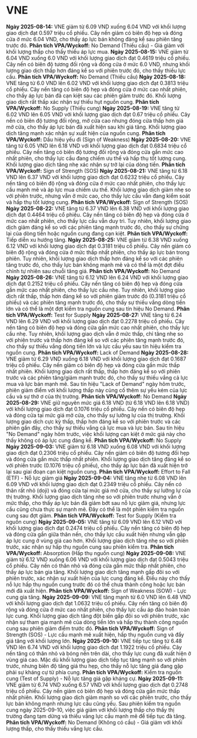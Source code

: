 # VNE

**Ngày 2025-08-14:** VNE giảm từ 6.09 VND xuống 6.04 VND với khối lượng giao dịch đạt 0.597 triệu cổ phiếu. Cây nến giảm có biên độ hẹp và đóng cửa ở mức 6.04 VND, cho thấy áp lực bán không đáng kể sau phiên tăng trước đó. **Phân tích VPA/Wyckoff:** No Demand (Thiếu cầu) - Giá giảm với khối lượng thấp cho thấy thiếu áp lực mua.
**Ngày 2025-08-15:** VNE giảm từ 6.04 VND xuống 6.0 VND với khối lượng giao dịch đạt 0.4619 triệu cổ phiếu. Cây nến có biên độ tương đối rộng và đóng cửa ở mức 6.0 VND, nhưng khối lượng giao dịch thấp hơn đáng kể so với phiên trước đó, cho thấy thiếu lực cầu. **Phân tích VPA/Wyckoff:** No Demand (Thiếu cầu)
**Ngày 2025-08-18:** VNE tăng từ 6.0 VND lên 6.02 VND với khối lượng giao dịch đạt 0.3813 triệu cổ phiếu. Cây nến tăng có biên độ hẹp và đóng cửa ở mức cao nhất phiên, cho thấy áp lực bán đã cạn kiệt sau các phiên giảm trước đó. Khối lượng giao dịch rất thấp xác nhận sự thiếu hụt nguồn cung. **Phân tích VPA/Wyckoff:** No Supply (Thiếu cung)
**Ngày 2025-08-19:** VNE tăng từ 6.02 VND lên 6.05 VND với khối lượng giao dịch đạt 0.67 triệu cổ phiếu. Cây nến có biên độ tương đối rộng, mở cửa cao nhưng đóng cửa thấp hơn giá mở cửa, cho thấy áp lực bán đã xuất hiện sau khi giá tăng. Khối lượng giao dịch tăng mạnh xác nhận sự xuất hiện của nguồn cung. **Phân tích VPA/Wyckoff:** Dấu hiệu yếu đi (Sign of Weakness)
**Ngày 2025-08-20:** VNE tăng từ 6.05 VND lên 6.18 VND với khối lượng giao dịch đạt 0.6834 triệu cổ phiếu. Cây nến tăng có biên độ tương đối rộng và đóng cửa gần mức cao nhất phiên, cho thấy lực cầu đang chiếm ưu thế và hấp thụ tốt lượng cung. Khối lượng giao dịch tăng nhẹ xác nhận sự trở lại của dòng tiền. **Phân tích VPA/Wyckoff:** Sign of Strength (SOS)
**Ngày 2025-08-21:** VNE tăng từ 6.18 VND lên 6.37 VND với khối lượng giao dịch đạt 0.6232 triệu cổ phiếu. Cây nến tăng có biên độ rộng và đóng cửa ở mức cao nhất phiên, cho thấy lực cầu mạnh mẽ và áp lực mua chiếm ưu thế. Khối lượng giao dịch giảm nhẹ so với phiên trước, nhưng vẫn ở mức cao, cho thấy lực cầu vẫn đang kiểm soát và hấp thụ tốt lượng cung. **Phân tích VPA/Wyckoff:** Sign of Strength (SOS)
**Ngày 2025-08-22:** VNE tăng từ 6.37 VND lên 6.38 VND với khối lượng giao dịch đạt 0.4464 triệu cổ phiếu. Cây nến tăng có biên độ hẹp và đóng cửa ở mức cao nhất phiên, cho thấy lực cầu vẫn duy trì. Tuy nhiên, khối lượng giao dịch giảm đáng kể so với các phiên tăng mạnh trước đó, cho thấy sự chững lại của dòng tiền hoặc nguồn cung đang cạn kiệt. **Phân tích VPA/Wyckoff:** Tiếp diễn xu hướng tăng.
**Ngày 2025-08-25:** VNE giảm từ 6.38 VND xuống 6.12 VND với khối lượng giao dịch đạt 0.3181 triệu cổ phiếu. Cây nến giảm có biên độ rộng và đóng cửa ở mức thấp nhất phiên, cho thấy áp lực bán trong phiên. Tuy nhiên, khối lượng giao dịch thấp hơn đáng kể so với các phiên tăng trước đó, cho thấy lực bán không mạnh mẽ và có thể là một đợt điều chỉnh tự nhiên sau chuỗi tăng giá. **Phân tích VPA/Wyckoff:** No Demand
**Ngày 2025-08-26:** VNE tăng từ 6.12 VND lên 6.24 VND với khối lượng giao dịch đạt 0.2152 triệu cổ phiếu. Cây nến tăng có biên độ hẹp và đóng cửa gần mức cao nhất phiên, cho thấy lực cầu nhẹ. Tuy nhiên, khối lượng giao dịch rất thấp, thấp hơn đáng kể so với phiên giảm trước đó (0.3181 triệu cổ phiếu) và các phiên tăng mạnh trước đó, cho thấy sự thiếu vắng dòng tiền lớn và có thể là một đợt kiểm tra nguồn cung sau tín hiệu No Demand. **Phân tích VPA/Wyckoff:** Test for Supply
**Ngày 2025-08-27:** VNE tăng từ 6.24 VND lên 6.29 VND với khối lượng giao dịch đạt 0.2278 triệu cổ phiếu. Cây nến tăng có biên độ hẹp và đóng cửa gần mức cao nhất phiên, cho thấy lực cầu nhẹ. Tuy nhiên, khối lượng giao dịch vẫn ở mức thấp, chỉ tăng nhẹ so với phiên trước và thấp hơn đáng kể so với các phiên tăng mạnh trước đó, cho thấy sự thiếu vắng dòng tiền lớn và lực cầu yếu sau tín hiệu kiểm tra nguồn cung. **Phân tích VPA/Wyckoff:** Lack of Demand
**Ngày 2025-08-28:** VNE giảm từ 6.29 VND xuống 6.18 VND với khối lượng giao dịch đạt 0.1687 triệu cổ phiếu. Cây nến giảm có biên độ hẹp và đóng cửa gần mức thấp nhất phiên. Khối lượng giao dịch rất thấp, thấp hơn đáng kể so với phiên trước và các phiên tăng/giảm mạnh trước đó, cho thấy sự thiếu vắng cả lực mua và lực bán mạnh mẽ. Sau tín hiệu "Lack of Demand" ngày hôm trước, phiên giảm điểm với khối lượng thấp này củng cố thêm sự yếu kém của lực cầu và sự thờ ơ của thị trường. **Phân tích VPA/Wyckoff:** No Demand
**Ngày 2025-08-29:** VNE giữ nguyên mức giá 6.18 VND (từ 6.18 VND lên 6.18 VND) với khối lượng giao dịch đạt 0.1076 triệu cổ phiếu. Cây nến có biên độ hẹp và đóng cửa tại mức giá mở cửa, cho thấy sự lưỡng lự của thị trường. Khối lượng giao dịch cực kỳ thấp, thấp hơn đáng kể so với phiên trước và các phiên gần đây, cho thấy sự thiếu vắng cả lực mua và lực bán. Sau tín hiệu "No Demand" ngày hôm trước, việc khối lượng cạn kiệt ở mức giá này cho thấy không có áp lực cung đáng kể. **Phân tích VPA/Wyckoff:** No Supply
**Ngày 2025-09-03:** VNE giảm từ 6.18 VND xuống 6.08 VND với khối lượng giao dịch đạt 0.2306 triệu cổ phiếu. Cây nến giảm có biên độ tương đối hẹp và đóng cửa gần mức thấp nhất phiên. Khối lượng giao dịch tăng đáng kể so với phiên trước (0.1076 triệu cổ phiếu), cho thấy áp lực bán đã xuất hiện trở lại sau giai đoạn cạn kiệt nguồn cung. **Phân tích VPA/Wyckoff:** Effort to Fall (ETF) - Nỗ lực giảm giá
**Ngày 2025-09-04:** VNE tăng nhẹ từ 6.08 VND lên 6.09 VND với khối lượng giao dịch đạt 0.2349 triệu cổ phiếu. Cây nến có thân rất nhỏ (doji) và đóng cửa tại mức giá mở cửa, cho thấy sự lưỡng lự của thị trường. Khối lượng giao dịch tăng nhẹ so với phiên trước nhưng vẫn ở mức thấp, cho thấy áp lực bán đã giảm bớt sau nỗ lực giảm giá, nhưng lực cầu cũng chưa thực sự mạnh mẽ. Đây có thể là một phiên kiểm tra nguồn cung sau đợt giảm. **Phân tích VPA/Wyckoff:** Test for Supply (Kiểm tra nguồn cung)
**Ngày 2025-09-05:** VNE tăng từ 6.09 VND lên 6.12 VND với khối lượng giao dịch đạt 0.2474 triệu cổ phiếu. Cây nến tăng có biên độ hẹp và đóng cửa gần giữa thân nến, cho thấy lực cầu xuất hiện nhưng vẫn gặp áp lực cung ở vùng giá cao hơn. Khối lượng giao dịch tăng nhẹ so với phiên trước, xác nhận sự hấp thụ nguồn cung sau phiên kiểm tra. **Phân tích VPA/Wyckoff:** Absorption (Hấp thụ nguồn cung)
**Ngày 2025-09-08:** VNE giảm từ 6.12 VND xuống 6.06 VND với khối lượng giao dịch đạt 0.5043 triệu cổ phiếu. Cây nến có thân nhỏ và đóng cửa gần mức thấp nhất phiên, cho thấy áp lực bán gia tăng. Khối lượng giao dịch tăng mạnh gấp đôi so với phiên trước, xác nhận sự xuất hiện của lực cung đáng kể. Điều này cho thấy nỗ lực hấp thụ nguồn cung trước đó có thể chưa thành công hoặc lực bán mới đã xuất hiện. **Phân tích VPA/Wyckoff:** Sign of Weakness (SOW) - Lực cung gia tăng.
**Ngày 2025-09-09:** VNE tăng mạnh từ 6.0 VND lên 6.48 VND với khối lượng giao dịch đạt 1.0632 triệu cổ phiếu. Cây nến tăng có biên độ rộng và đóng cửa ở mức cao nhất phiên, cho thấy lực cầu áp đảo hoàn toàn lực cung. Khối lượng giao dịch tăng đột biến gấp đôi so với phiên trước, xác nhận sự tham gia mạnh mẽ của dòng tiền lớn và hấp thụ thành công nguồn cung sau phiên giảm điểm trước đó. **Phân tích VPA/Wyckoff:** Sign of Strength (SOS) - Lực cầu mạnh mẽ xuất hiện, hấp thụ nguồn cung và đẩy giá tăng với khối lượng lớn.
**Ngày 2025-09-10:** VNE tiếp tục tăng từ 6.48 VND lên 6.74 VND với khối lượng giao dịch đạt 1.1922 triệu cổ phiếu. Cây nến tăng có thân nhỏ và bóng nến trên dài, cho thấy lực cung đã xuất hiện ở vùng giá cao. Mặc dù khối lượng giao dịch tiếp tục tăng mạnh so với phiên trước, nhưng biên độ tăng giá thu hẹp, cho thấy nỗ lực tăng giá đang gặp phải sự kháng cự từ phía cung. **Phân tích VPA/Wyckoff:** Kiểm tra nguồn cung (Test of Supply) - Nỗ lực tăng giá gặp kháng cự.
**Ngày 2025-09-11:** VNE giảm từ 6.74 VND xuống 6.57 VND với khối lượng giao dịch đạt 0.2748 triệu cổ phiếu. Cây nến giảm có biên độ hẹp và đóng cửa gần mức thấp nhất phiên. Khối lượng giao dịch giảm mạnh so với các phiên trước, cho thấy lực bán không mạnh nhưng lực cầu cũng yếu. Sau phiên kiểm tra nguồn cung ngày 2025-09-10, việc giá giảm với khối lượng thấp cho thấy thị trường đang tạm dừng và thiếu vắng lực cầu mạnh mẽ để tiếp tục đà tăng. **Phân tích VPA/Wyckoff:** No Demand (Không có cầu) - Giá giảm với khối lượng thấp, cho thấy thiếu vắng lực cầu.
